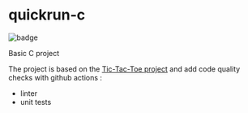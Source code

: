 # quickrun-c

![badge](https://gist.githubusercontent.com/alexisthethe/1972d445c81ad0c051b7a598cd2e5d17/raw/quickrun-c_badges.svg)

Basic C project

The project is based on the [Tic-Tac-Toe project](https://github.com/mishal23/Tic-Tac-Toe) and add code quality checks with github actions :
* linter
* unit tests
